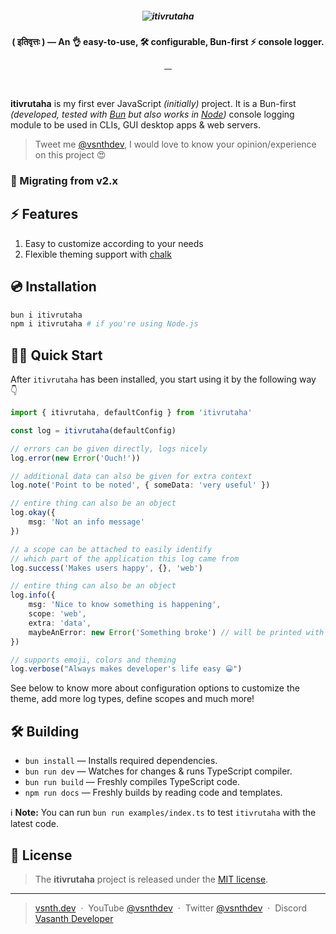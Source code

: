 <h5 align="center">
    <img src="https://github.com/vsnthdev/itivrutaha/blob/designs/header.png?raw=true" alt="itivrutaha">
</h5>
<p align="center"><strong>( इतिवृत्तः ) — An 👌 easy-to-use, 🛠️ configurable, Bun-first ⚡ console logger.</strong></p>
<p align="center">
    <a target="_blank" rel="noopener" href="https://www.npmjs.com/package/itivrutaha">
        <img src="https://img.shields.io/npm/v/itivrutaha.svg?style=flat-square" alt="">
    </a>
    <a target="_blank" rel="noopener" href="https://www.npmjs.com/package/itivrutaha?activeTab=versions">
        <img src="https://img.shields.io/npm/dm/itivrutaha.svg?style=flat-square" alt="">
    </a>
    <a href="https://github.com/vsnthdev/itivrutaha/issues">
        <img src="https://img.shields.io/github/issues/vsnthdev/itivrutaha.svg?style=flat-square" alt="">
    </a>
    <a href="https://github.com/vsnthdev/itivrutaha/commits/main">
        <img src="https://img.shields.io/github/last-commit/vsnthdev/itivrutaha.svg?style=flat-square"
            alt="">
    </a>
</p>
<br>

**itivrutaha** is my first ever JavaScript *(initially)* project. It is a Bun-first *(developed, tested with [Bun](https://bun.sh) but also works in [Node](https://nodejs.org))* console logging module to be used in CLIs, GUI desktop apps & web servers.

> Tweet me <a target="_blank" rel="noopener" href="https://vas.cx/twitter">@vsnthdev</a>, I would love to know your opinion/experience on this project 😍

### 🚀 Migrating from v2.x

<!-- todo -->

## ⚡️ Features

1. Easy to customize according to your needs
2. Flexible theming support with [chalk](https://www.npmjs.com/package/chalk)

## 💿 Installation

```bash
bun i itivrutaha
npm i itivrutaha # if you're using Node.js
```

## 🚴‍♂️ Quick Start
After `itivrutaha` has been installed, you start using it by the following way 👇

```typescript
import { itivrutaha, defaultConfig } from 'itivrutaha'

const log = itivrutaha(defaultConfig)

// errors can be given directly, logs nicely
log.error(new Error('Ouch!'))

// additional data can also be given for extra context
log.note('Point to be noted', { someData: 'very useful' })

// entire thing can also be an object
log.okay({
    msg: 'Not an info message'
})

// a scope can be attached to easily identify
// which part of the application this log came from
log.success('Makes users happy', {}, 'web')

// entire thing can also be an object
log.info({
    msg: 'Nice to know something is happening',
    scope: 'web',
    extra: 'data',
    maybeAnError: new Error('Something broke') // will be printed with trace
})

// supports emoji, colors and theming
log.verbose("Always makes developer's life easy 😀")
```

See below to know more about configuration options to customize the theme, add more log types, define scopes and much more!

## 🛠 Building

* `bun install` — Installs required dependencies.
* `bun run dev` — Watches for changes & runs TypeScript compiler.
* `bun run build` — Freshly compiles TypeScript code.
* `npm run docs` — Freshly builds by reading code and templates.

ℹ️ **Note:** You can run `bun run examples/index.ts` to test `itivrutaha` with the latest code.

## 📰 License
> The **itivrutaha** project is released under the [MIT license](https://github.com/vasanthdeveloper/itivrutaha/blob/main/LICENSE.md).
<hr>

> [vsnth.dev](https://vsnth.dev) &nbsp;&middot;&nbsp;
> YouTube [@vsnthdev](https://vas.cx/videos) &nbsp;&middot;&nbsp;
> Twitter [@vsnthdev](https://vas.cx/@vsnthdev) &nbsp;&middot;&nbsp;
> Discord [Vasanth Developer](https://vas.cx/@discord)